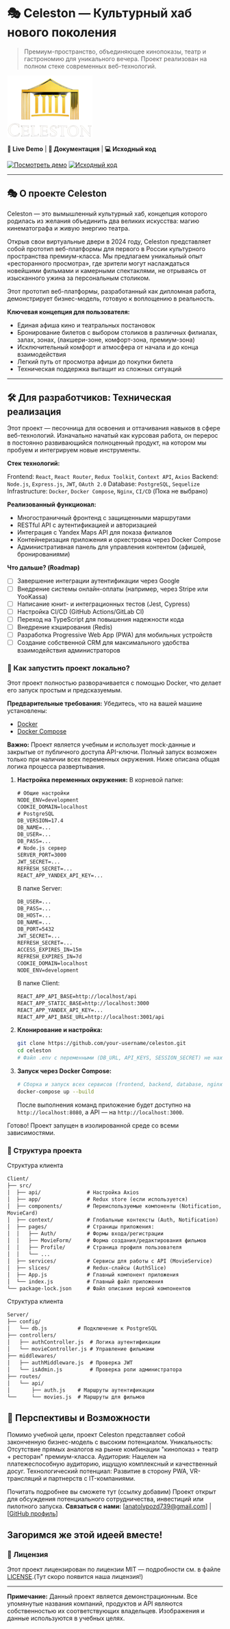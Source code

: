 # 🎭 Celeston — Культурный хаб нового поколения

> Премиум-пространство, объединяющее кинопоказы, театр и гастрономию для уникального вечера. Проект реализован на полном стеке современных веб-технологий.

<!-- ![Celeston Logo](<https://github.com/ZeroD1vision/Celeston-Theatre/blob/main/Codes/Client/public/logo%20(text%3Dblack).png>) -->

<img src="https://github.com/ZeroD1vision/Celeston-Theatre/blob/main/Codes/Client/public/logo%20(text%3Dblack).png" width="200" alt="Celeston Logo">

**🚀 Live Demo** | **📖 Документация** | **💻 Исходный код**

[![Посмотреть демо](https://img.shields.io/badge/🚀-Посмотреть_демо-8A2BE2)](https://celeston.ru) [![Исходный код](https://img.shields.io/badge/💻-Исходный_код-000)](https://github.com/ZeroD1vision/celeston)

---

## 🎭 О проекте Celeston

Celeston — это вымышленный культурный хаб, концепция которого родилась из желания объединить два великих искусства: магию кинематографа и живую энергию театра.

Открыв свои виртуальные двери в 2024 году, Celeston представляет собой прототип веб-платформы для первого в России культурного пространства премиум-класса. Мы предлагаем уникальный опыт «ресторанного просмотра», где зрители могут наслаждаться новейшими фильмами и камерными спектаклями, не отрываясь от изысканного ужина за персональным столиком.

Этот прототип веб-платформы, разработанный как дипломная работа, демонстрирует бизнес-модель, готовую к воплощению в реальность.

**Ключевая концепция для пользователя:**

- Единая афиша кино и театральных постановок
- Бронирование билетов с выбором столиков в различных филиалах, залах, зонах, (лакшери-зоне, комфорт-зона, премиум-зона)
- Исключительный комфорт и атмосфера от начала и до конца взаимодействия
- Легкий путь от просмотра афиши до покупки билета
- Техническая поддержка вытащит из сложных ситуаций

---

## 🛠️ Для разработчиков: Техническая реализация

Этот проект — песочница для освоения и оттачивания навыков в сфере веб-технологий. Изначально начатый как курсовая работа, он перерос в постоянно развивающийся полноценный продукт, на котором мы пробуем и интегрируем новые инструменты.

**Стек технологий:**

Frontend: `React`, `React Router`, `Redux Toolkit`, `Context API`, `Axios`
Backend: `Node.js`, `Express.js`, `JWT`, `OAuth 2.0`
Database: `PostgreSQL`, `Sequelize`
Infrastructure: `Docker`, `Docker Compose`, `Nginx`, `CI/CD` (Пока не выбрано)

**Реализованный функционал:**

- Многостраничный фронтенд с защищенными маршрутами
- RESTful API с аутентификацией и авторизацией
- Интеграция с Yandex Maps API для показа филиалов
- Контейнеризация приложения и оркестровка через Docker Compose
- Административная панель для управления контентом (афишей, бронированиями)

**Что дальше? (Roadmap)**

- [ ] Завершение интеграции аутентификации через Google
- [ ] Внедрение системы онлайн-оплаты (например, через Stripe или YooKassa)
- [ ] Написание юнит- и интеграционных тестов (Jest, Cypress)
- [ ] Настройка CI/CD (GitHub Actions/GitLab CI)
- [ ] Переход на TypeScript для повышения надежности кода
- [ ] Внедрение кэширования (Redis)
- [ ] Разработка Progressive Web App (PWA) для мобильных устройств
- [ ] Создание собственной CRM для максимального удобства взаимодействия администраторов

### 🚀 Как запустить проект локально?

Этот проект полностью разворачивается с помощью Docker, что делает его запуск простым и предсказуемым.

**Предварительные требования:**
Убедитесь, что на вашей машине установлены:

- [Docker](https://docs.docker.com/get-docker/)
- [Docker Compose](https://docs.docker.com/compose/install/)

**Важно:** Проект является учебным и использует mock-данные и закрытые от публичного доступа API-ключи. Полный запуск возможен только при наличии всех переменных окружения. Ниже описана общая логика процесса развертывания.

1.  **Настройка переменных окружения:**
    В корневой папке:

    ```env
    # Общие настройки
    NODE_ENV=development
    COOKIE_DOMAIN=localhost
    # PostgreSQL
    DB_VERSION=17.4
    DB_NAME=...
    DB_USER=...
    DB_PASS=...
    # Node.js сервер
    SERVER_PORT=3000
    JWT_SECRET=...
    REFRESH_SECRET=...
    REACT_APP_YANDEX_API_KEY=...
    ```

    В папке Server:

    ```env
    DB_USER=...
    DB_PASS=...
    DB_HOST=...
    DB_NAME=...
    DB_PORT=5432
    JWT_SECRET=...
    REFRESH_SECRET=...
    ACCESS_EXPIRES_IN=15m
    REFRESH_EXPIRES_IN=7d
    COOKIE_DOMAIN=localhost
    NODE_ENV=development
    ```

    В папке Client:

    ```env
    REACT_APP_API_BASE=http://localhost/api
    REACT_APP_STATIC_BASE=http://localhost:3000
    REACT_APP_YANDEX_API_KEY=...
    REACT_APP_API_BASE_URL=http://localhost:3001/api
    ```

2.  **Клонирование и настройка:**

    ```bash
    git clone https://github.com/your-username/celeston.git
    cd celeston
    # Файл .env с переменными (DB_URL, API_KEYS, SESSION_SECRET) не находится в репозитории по соображениям безопасности.
    ```

3.  **Запуск через Docker Compose:**
    ```bash
    # Сборка и запуск всех сервисов (frontend, backend, database, nginx)
    docker-compose up --build
    ```
    После выполнения команд приложение будет доступно на `http://localhost:8080`, а API — на `http://localhost:3000`.

Готово! Проект запущен в изолированной среде со всеми зависимостями.

### 📂 Структура проекта

Структура клиента

```
Client/
├── src/
│  ├── api/               # Настройка Axios
│  ├── app/               # Redux store (если используется)
│  ├── components/        # Переиспользуемые компоненты (Notification, MovieCard)
│  ├── context/           # Глобальные контексты (Auth, Notification)
│  ├── pages/             # Страницы приложения:
│  │   ├── Auth/          # Формы входа/регистрации
│  │   ├── MovieForm/     # Форма создания/редактирования фильмов
│  │   ├── Profile/       # Страница профиля пользователя
│  │   └── ...
│  ├── services/          # Сервисы для работы с API (MovieService)
│  ├── slices/            # Redux-слайсы (AuthSlice)
│  ├── App.js             # Главный компонент приложения
│  └── index.js           # Главный файл приложения
└── package-lock.json     # Файл описания версий компонентов
```

Структура клиента

```
Server/
├── config/
│   └── db.js          # Подключение к PostgreSQL
├── controllers/
│   ├── authController.js  # Логика аутентификации
│   └── movieController.js # Управление фильмами
├── middlewares/
│   ├── authMiddleware.js  # Проверка JWT
│   └── isAdmin.js         # Проверка роли администратора
├── routes/
│   └── api/
│       ├── auth.js    # Маршруты аутентификации
└──     └── movies.js  # Маршруты для фильмов
```

## 🌟 Перспективы и Возможности

Помимо учебной цели, проект Celeston представляет собой законченную бизнес-модель с высоким потенциалом.
Уникальность: Отсутствие прямых аналогов на рынке комбинации "кинопоказ + театр + ресторан" премиум-класса.
Аудитория: Нацелен на платежеспособную аудиторию, ищущую комплексный и качественный досуг.
Технологический потенциал: Развитие в сторону PWA, VR-трансляций и партнерств с IT-компаниями.

Почитать подробнее вы сможете тут (ссылку добавим)
Проект открыт для обсуждения потенциального сотрудничества, инвестиций или пилотного запуска.
**Связаться с нами:** [anatolypozd739@gmail.com] | [[GitHub профиль](https://github.com/ZeroD1vision)]

## Загоримся же этой идеей вместе!

### 📜 Лицензия

Этот проект лицензирован по лицензии MIT — подробности см. в файле [LICENSE](LICENSE).(Тут скоро появится наша лицензия!)

---

**Примечание:** Данный проект является демонстрационным. Все упомянутые названия компаний, продуктов и API являются собственностью их соответствующих владельцев. Изображения и данные используются в учебных целях.
